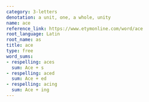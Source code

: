 ```yaml
---
category: 3-letters
denotation: a unit, one, a whole, unity
name: ace
reference_link: https://www.etymonline.com/word/ace
root_language: Latin
root_name: as
title: ace
type: free
word_sums:
- respelling: aces
  sum: Ace + s
- respelling: aced
  sum: Ace + ed
- respelling: acing
  sum: Ace + ing
---
```

